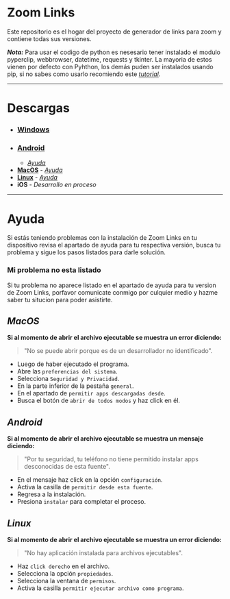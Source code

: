 # Zoom Links
Este repositorio es el hogar del proyecto de generador de links para zoom y contiene todas sus versiones.

_**Nota:**_ Para usar el codigo de python es nesesario tener instalado el modulo pyperclip, webbrowser, datetime, requests y tkinter. La mayoria de estos vienen por defecto con Pyhthon, los demás puden ser instalados usando pip, si no sabes como usarlo recomiendo este [_tutorial_](https://tecnonucleous.com/2018/01/28/como-instalar-pip-para-python-en-windows-mac-y-linux/).

***

# Descargas
* ### [**Windows**](https://github.com/shernandezz/zoom-links/raw/master/Versions/Windows/ZL%20Windows%20Installer.exe)
* ### [**Android**](https://github.com/shernandezz/zoom-links/raw/master/Versions/Android/ZL%20andriod.apk)
    * [_Ayuda_](#android)
* [**MacOS**](https://github.com/shernandezz/zoom-links/raw/master/Versions/MacOS/ZL%20MacOS%20Installer.pkg) - [_Ayuda_](#macos)
* [**Linux**](https://github.com/shernandezz/zoom-links/raw/master/Versions/Linux/Zoom%20Links) - [_Ayuda_](#linux)
* **iOS** - _Desarrollo en proceso_

***

# Ayuda
Si estás teniendo problemas con la instalación de Zoom Links en tu dispositivo revisa el apartado de ayuda para tu respectiva versión, busca tu problema y sigue los pasos listados para darle solución.

### Mi problema no esta listado
Si tu problema no aparece listado en el apartado de ayuda para tu version de Zoom Links, porfavor comunicate conmigo por culquier medio y hazme saber tu situcion para poder asistirte.

## _MacOS_
**Si al momento de abrir el archivo ejecutable se muestra un error diciendo:**
> "No se puede abrir porque es de un desarrollador no identificado".

+ Luego de haber ejecutado el programa.
+ Abre las `preferencias del sistema`.
+ Selecciona `Seguridad y Privacidad`.
+ En la parte inferior de la pestaña `general`.
+ En el apartado de `permitir apps descargadas desde`.
+ Busca el botón de `abrir de todos modos` y haz click en él.

## _Android_
**Si al momento de abrir el archivo ejecutable se muestra un mensaje diciendo:**
> "Por tu seguridad, tu teléfono no tiene permitido instalar apps desconocidas de esta fuente".

+ En el mensaje haz click en la opción `configuración`.
+ Activa la casilla de `permitir desde esta fuente`.
+ Regresa a la instalación.
+ Presiona `instalar` para completar el proceso.

## _Linux_
**Si al momento de abrir el archivo ejecutable se muestra un error diciendo:**
> "No hay aplicación instalada para archivos ejecutables".

+ Haz `click derecho` en el archivo.
+ Selecciona la opción `propiedades`.
+ Selecciona la ventana de `permisos`.
+ Activa la casilla `permitir ejecutar archivo como programa`.